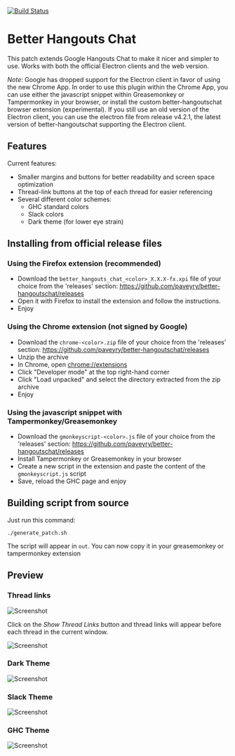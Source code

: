 [![Build Status](https://travis-ci.org/paveyry/better-hangoutschat.svg?branch=master)](https://github.com/paveyry/better-hangoutschat/releases/latest)

Better Hangouts Chat
====================================

This patch extends Google Hangouts Chat to make it nicer and simpler to use.
Works with both the official Electron clients and the web version.

*Note*: Google has dropped support for the Electron client in favor of using the new Chrome App.
In order to use this plugin within the Chrome App, you can use either the javascript snippet
within Greasemonkey or Tampermonkey in your browser, or install the custom better-hangoutschat
browser extension (experimental).
If you still use an old version of the Electron client, you can use the electron file from release
v4.2.1, the latest version of better-hangoutschat supporting the Electron client.

Features
---------

Current features: 

- Smaller margins and buttons for better readability and screen space optimization
- Thread-link buttons at the top of each thread for easier referencing
- Several different color schemes:
    - GHC standard colors
    - Slack colors
    - Dark theme (for lower eye strain)


Installing from official release files
---------------------------------------

### Using the Firefox extension (recommended)

- Download the `better_hangouts_chat_<color>_X.X.X-fx.xpi` file of your choice from the 'releases' section: <https://github.com/paveyry/better-hangoutschat/releases>
- Open it with Firefox to install the extension and follow the instructions.
- Enjoy

### Using the Chrome extension (not signed by Google)

- Download the `chrome-<color>.zip` file of your choice from the 'releases' section: <https://github.com/paveyry/better-hangoutschat/releases>
- Unzip the archive
- In Chrome, open <chrome://extensions>
- Click "Developer mode" at the top right-hand corner
- Click "Load unpacked" and select the directory extracted from the zip archive
- Enjoy

### Using the javascript snippet with Tampermonkey/Greasemonkey

- Download the `gmonkeyscript-<color>.js` file of your choice from the 'releases' section: <https://github.com/paveyry/better-hangoutschat/releases>
- Install Tampermonkey or Greasemonkey in your browser
- Create a new script in the extension and paste the content of the `gmonkeyscript.js` script
- Save, reload the GHC page and enjoy


Building script from source
----------------------------

Just run this command:

    ./generate_patch.sh

The script will appear in `out`. You can now copy it in your greasemonkey or tampermonkey
extension

Preview
--------

### Thread links
![Screenshot](https://user-images.githubusercontent.com/3884900/88812353-88091500-d1af-11ea-8d3d-579cab4aa143.png)

Click on the *Show Thread Links* button and thread links will appear before each thread in the current window.

![Screenshot](https://user-images.githubusercontent.com/3884900/112030582-5247e080-8b32-11eb-8280-3fe396da923e.png)

### Dark Theme
![Screenshot](https://user-images.githubusercontent.com/3884900/63685721-01f28a80-c7f8-11e9-8522-75446596d574.png)

### Slack Theme
![Screenshot](https://user-images.githubusercontent.com/3884900/63689984-6c5cf800-c803-11e9-864e-ec578353b946.png)

### GHC Theme
![Screenshot](https://user-images.githubusercontent.com/3884900/63689983-6c5cf800-c803-11e9-8857-53326ec1d22b.png)
